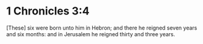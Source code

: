 # 1 Chronicles 3:4

[These] six were born unto him in Hebron; and there he reigned seven years and six months: and in Jerusalem he reigned thirty and three years.